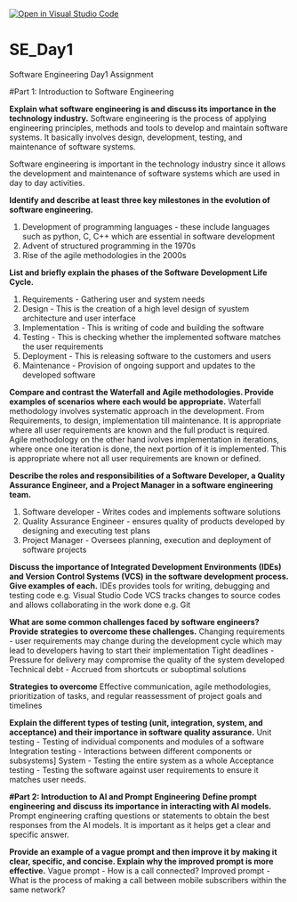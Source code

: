 [![Open in Visual Studio Code](https://classroom.github.com/assets/open-in-vscode-2e0aaae1b6195c2367325f4f02e2d04e9abb55f0b24a779b69b11b9e10269abc.svg)](https://classroom.github.com/online_ide?assignment_repo_id=18361801&assignment_repo_type=AssignmentRepo)
# SE_Day1
Software Engineering Day1 Assignment

#Part 1: Introduction to Software Engineering

**Explain what software engineering is and discuss its importance in the technology industry.**
Software engineering is the process of applying engineering principles, methods and tools to develop and maintain software systems. It basically involves design, development, testing, and maintenance of software systems.

Software engineering is important in the technology industry since it allows the development and maintenance of software systems which are used in day to day activities.

**Identify and describe at least three key milestones in the evolution of software engineering.**
1. Development of programming languages - these include languages such as python, C, C++ which are essential in software development
2. Advent of structured programming in the 1970s
3. Rise of the agile methodologies in the 2000s

**List and briefly explain the phases of the Software Development Life Cycle.**
1. Requirements - Gathering user and system needs 
2. Design - This is the creation of a high level design of syustem architecture and user interface
3. Implementation - This is writing of code and building the software 
4. Testing - This is checking whether the implemented software matches the user requirements
5. Deployment - This is releasing software to the customers and users
6. Maintenance - Provision of ongoing support and updates to the developed software

**Compare and contrast the Waterfall and Agile methodologies. Provide examples of scenarios where each would be appropriate.**
Waterfall methodology involves systematic approach in the development. From Requirements, to design, implementation till maintenance. It is appropriate where all user requirements are known and the full product is required. Agile methodology on the other hand ivolves implementation in iterations, where once one iteration is done, the next portion of it is implemented. This is appropriate where not all user requirements are known or defined.

**Describe the roles and responsibilities of a Software Developer, a Quality Assurance Engineer, and a Project Manager in a software engineering team.**
1. Software developer - Writes codes and implements software solutions
2. Quality Assurance Engineer - ensures quality of products developed by designing and executing test plans
3. Project Manager - Oversees planning, execution and deployment of software projects

**Discuss the importance of Integrated Development Environments (IDEs) and Version Control Systems (VCS) in the software development process. Give examples of each.**
IDEs provides tools for writing, debugging and testing code e.g. Visual Studio Code
VCS tracks changes to source codes and allows collaborating in the work done e.g. Git

**What are some common challenges faced by software engineers? Provide strategies to overcome these challenges.**
Changing requirements - user requirements may change during the development cycle which may lead to developers having to start their implementation
Tight deadlines - Pressure for delivery may compromise the quality of the system developed
Technical debt - Accrued from shortcuts or suboptimal solutions

**Strategies to overcome**
Effective communication, agile methodologies, prioritization of tasks, and regular reassessment of project goals and timelines

**Explain the different types of testing (unit, integration, system, and acceptance) and their importance in software quality assurance.**
Unit testing - Testing of individual components and modules of a software
Integration testing - Interactions between different components or subsystems]
System - Testing the entire system as a whole
Acceptance testing - Testing the software against user requirements to ensure it matches user needs.

**#Part 2: Introduction to AI and Prompt Engineering**
**Define prompt engineering and discuss its importance in interacting with AI models.**
Prompt engineering crafting questions or statements to obtain the best responses from the AI models.
It is important as it helps get a clear and specific answer.

**Provide an example of a vague prompt and then improve it by making it clear, specific, and concise. Explain why the improved prompt is more effective.**
Vague prompt - How is a call connected?
Improved prompt - What is the process of making a call between mobile subscribers within the same network?

